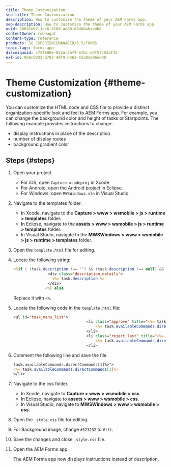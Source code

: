```yaml
---
title: Theme Customization
seo-title: Theme Customization
description: How to customize the theme of your AEM Forms app.
seo-description: How to customize the theme of your AEM Forms app.
uuid: 36632e67-1cc6-416d-ae80-d84bbabab4bd
contentOwner: robhagat
content-type: reference
products: SG_EXPERIENCEMANAGER/6.5/FORMS
topic-tags: forms-app
discoiquuid: c72f608e-052a-4bf9-b7bc-ddf57483af35
exl-id: 9b8c5933-b783-48f9-b463-15a01e06ee98
---
```

# Theme Customization {#theme-customization}

You can customize the HTML code and CSS file to provide a distinct organization-specific look and feel to AEM Forms app. For example, you can change the background color and height of tasks or Startpoints. The following example provides instructions to change:

* display instructions in place of the description
* number of display routes
* background gradient color

## Steps {#steps}

1. Open your project.

    * For iOS, open `Capture.xcodeproj` in Xcode
    * For Android, open the Android project in Eclipse.
    * For Windows, open `MWSWindows.sln` in Visual Studio.

1. Navigate to the templates folder.

    * In Xcode, navigate to the **Capture &gt; www &gt; wsmobile &gt; js &gt; runtime &gt; templates** folder.
    * In Eclipse, navigate to the **assets &gt; www &gt; wsmobile &gt; js &gt; runtime &gt; templates** folder.
    * In Visual Studio, navigate to the **MWSWindows &gt; www &gt; wsmobile &gt; js &gt; runtime &gt; templates** folder.

1. Open the `template.html` file for editing.
1. Locate the following string:

   ```jsp
   <%if ( (task.description !== "") && (task.description !== null) && (typeof task.description !== null) && (typeof task.description !== 'undefined') ) {%>
                  <div class="description_details">
                    <%= task.description %>
                  </div>
                 <%} else
   ```

   Replace it with `<%`.

1. Locate the following code in the `template.html` file:

   ```jsp
   <ul id="task_menu_list">
                                   <li class="approve" title="<%= task.availableCommands.directCommands[0]%>" data-routename="<%= task.availableCommands.directCommands[0]%>">
                                       <%= task.availableCommands.directCommands[0]%>
                                   </li>
                                   <li class="reject last" title="<%= task.availableCommands.directCommands[1]%>" data-routename="<%= task.availableCommands.directCommands[1]%>">
                                       <%= task.availableCommands.directCommands[1]%>
                                   </li>
   ```

1. Comment the following line and save the file.

   ```jsp
   task.availableCommands.directCommands[1]%>">
   <%= task.availableCommands.directCommands[1]%>
   </li>
   ```

1. Navigate to the css folder.

    * In Xcode, navigate to **Capture &gt; www &gt; wsmobile &gt; css**.
    * In Eclipse, navigate to **assets &gt; www &gt; wsmobile &gt; css**.
    * In Visual Studio, navigate to **MWSWindows &gt; www &gt; wsmobile &gt; css**.

1. Open the `_style.css` file for editing.
1. For Background image, change `#323232` to `#fff`.
1. Save the changes and close `_style.css` file.
1. Open the AEM Forms app.

   The AEM Forms app now displays instructions instead of description.
